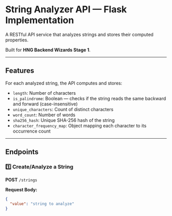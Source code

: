 #  String Analyzer API — Flask Implementation

A RESTful API service that analyzes strings and stores their computed properties.

Built for **HNG Backend Wizards Stage 1**.

---

##  Features

For each analyzed string, the API computes and stores:
- `length`: Number of characters
- `is_palindrome`: Boolean — checks if the string reads the same backward and forward (case-insensitive)
- `unique_characters`: Count of distinct characters
- `word_count`: Number of words
- `sha256_hash`: Unique SHA-256 hash of the string
- `character_frequency_map`: Object mapping each character to its occurrence count

---

##  Endpoints

### 1️⃣ Create/Analyze a String
**POST** `/strings`

**Request Body:**
```json
{
  "value": "string to analyze"
}
